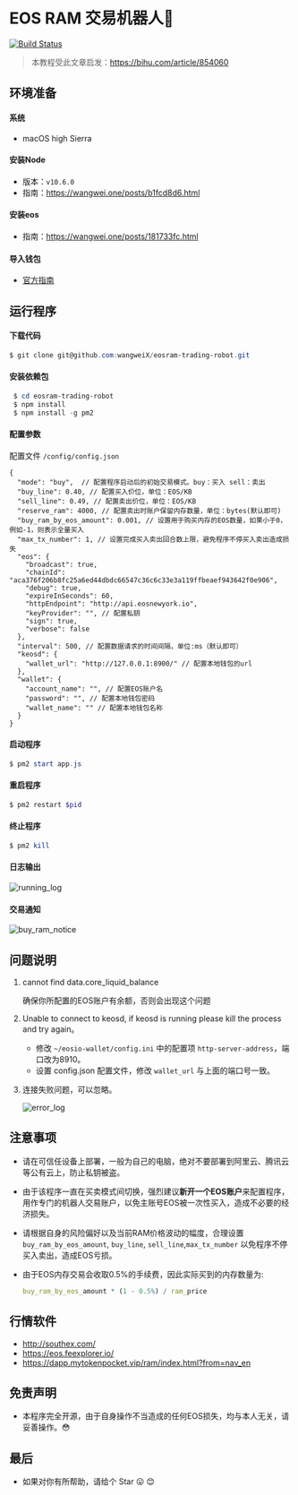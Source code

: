 # EOS RAM 交易机器人🤖

[![Build Status](https://travis-ci.org/wangweiX/eosram-trading-robot.svg?branch=master)](https://travis-ci.org/wangweiX/eosram-trading-robot)

> 本教程受此文章启发：https://bihu.com/article/854060



## 环境准备

#### 系统 

- macOS high Sierra

#### 安装Node

- 版本：`v10.6.0`
- 指南：https://wangwei.one/posts/b1fcd8d6.html

#### 安装eos

- 指南：https://wangwei.one/posts/181733fc.html

#### 导入钱包

- [官方指南](https://developers.eos.io/eosio-nodeos/docs/learn-about-wallets-keys-and-accounts-with-cleos)



## 运行程序

#### 下载代码

```powershell
$ git clone git@github.com:wangweiX/eosram-trading-robot.git
```

#### 安装依赖包

```powershell
 $ cd eosram-trading-robot
 $ npm install
 $ npm install -g pm2
```

#### 配置参数
配置文件 `/config/config.json`

```json5
{
  "mode": "buy",  // 配置程序启动后的初始交易模式。buy：买入 sell：卖出
  "buy_line": 0.40, // 配置买入价位，单位：EOS/KB
  "sell_line": 0.49, // 配置卖出价位，单位：EOS/KB
  "reserve_ram": 4000, // 配置卖出时账户保留内存数量，单位：bytes(默认即可)
  "buy_ram_by_eos_amount": 0.001, // 设置用于购买内存的EOS数量，如果小于0，例如-1，则表示全量买入
  "max_tx_number": 1, // 设置完成买入卖出回合数上限，避免程序不停买入卖出造成损失
  "eos": {
    "broadcast": true,
    "chainId": "aca376f206b8fc25a6ed44dbdc66547c36c6c33e3a119ffbeaef943642f0e906",
    "debug": true,
    "expireInSeconds": 60,
    "httpEndpoint": "http://api.eosnewyork.io",
    "keyProvider": "", // 配置私钥
    "sign": true,
    "verbose": false
  },
  "interval": 500, // 配置数据请求的时间间隔，单位:ms（默认即可）
  "keosd": {
    "wallet_url": "http://127.0.0.1:8900/" // 配置本地钱包的url
  },
  "wallet": {
    "account_name": "", // 配置EOS账户名
    "password": "", // 配置本地钱包密码
    "wallet_name": "" // 配置本地钱包名称
  }
}
```

#### 启动程序

```powershell
$ pm2 start app.js
```

#### 重启程序

```powershell
$ pm2 restart $pid
```

#### 终止程序

```powershell
$ pm2 kill
```



#### 日志输出

![running_log](https://img.i7years.com/blog/but_ram.png)



#### 交易通知

![buy_ram_notice](https://img.i7years.com/blog/Eos%20Ram%20Trading%20Notice.png)



## 问题说明
1. cannot find data.core_liquid_balance
   
   确保你所配置的EOS账户有余额，否则会出现这个问题

2. Unable to connect to keosd, if keosd is running please kill the process and try again。

   - 修改 `~/eosio-wallet/config.ini` 中的配置项 `http-server-address`，端口改为8910。
   - 设置 config.json 配置文件，修改 `wallet_url` 与上面的端口号一致。

3. 连接失败问题，可以忽略。

   ![error_log](https://img.i7years.com/blog/error_log.png)



## 注意事项

- 请在可信任设备上部署，一般为自己的电脑，绝对不要部署到阿里云、腾讯云等公有云上，防止私钥被盗。

- 由于该程序一直在买卖模式间切换，强烈建议**新开一个EOS账户**来配置程序，用作专门的机器人交易账户，以免主账号EOS被一次性买入，造成不必要的经济损失。

- 请根据自身的风险偏好以及当前RAM价格波动的幅度，合理设置 `buy_ram_by_eos_amount`, `buy_line`, `sell_line`,`max_tx_number` 以免程序不停买入卖出，造成EOS亏损。

- 由于EOS内存交易会收取0.5%的手续费，因此实际买到的内存数量为:

  ```mathematica
  buy_ram_by_eos_amount * (1 - 0.5%) / ram_price
  ```



## 行情软件

- http://southex.com/
- https://eos.feexplorer.io/
- https://dapp.mytokenpocket.vip/ram/index.html?from=nav_en



## 免责声明

- 本程序完全开源，由于自身操作不当造成的任何EOS损失，均与本人无关，请妥善操作。:flushed:



## 最后

- 如果对你有所帮助，请给个 Star :stuck_out_tongue: :blush:
